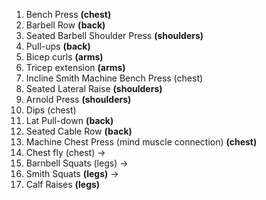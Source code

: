 1. Bench Press **(chest)** 
2. Barbell Row **(back)** 
3. Seated Barbell Shoulder Press **(shoulders)**
4. Pull-ups **(back)**
5. Bicep curls **(arms)**
6. Tricep extension **(arms)** 
7. Incline Smith Machine Bench Press (chest)
8. Seated Lateral Raise **(shoulders)**
9. Arnold Press **(shoulders)**
10. Dips (chest)
11. Lat Pull-down **(back)**
12. Seated Cable Row **(back)**
13. Machine Chest Press (mind muscle connection) **(chest)**
14. Chest fly (chest) ->
15. Barnbell Squats (legs) ->
16. Smith Squats **(legs)** ->
17. Calf Raises **(legs)**